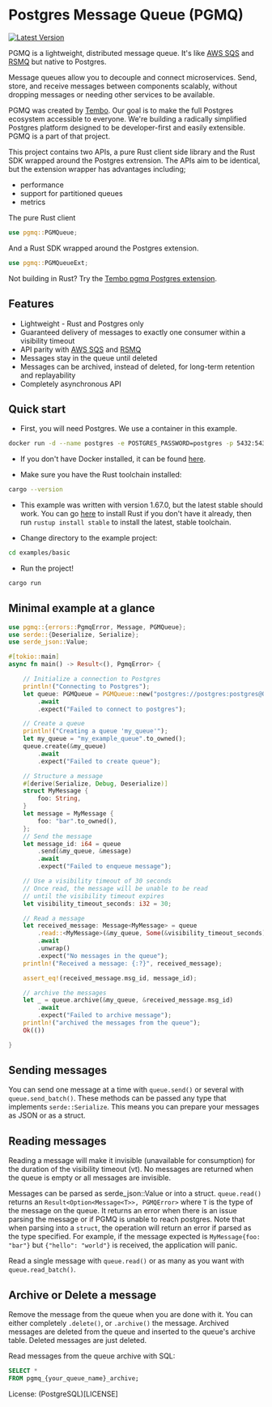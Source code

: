# Postgres Message Queue (PGMQ)

[![Latest Version](https://img.shields.io/crates/v/pgmq.svg)](https://crates.io/crates/pgmq)

PGMQ is a lightweight, distributed message queue.
It's like [AWS SQS](https://aws.amazon.com/sqs/) and [RSMQ](https://github.com/smrchy/rsmq) but native to Postgres.

Message queues allow you to decouple and connect microservices.
Send, store, and receive messages between components scalably, without dropping messages or
needing other services to be available.

PGMQ was created by [Tembo](https://tembo.io/). Our goal is to make the full Postgres ecosystem accessible to everyone.
We're building a radically simplified Postgres platform designed to be developer-first and easily extensible.
PGMQ is a part of that project.

This project contains two APIs, a pure Rust client side library and the Rust SDK wrapped around the Postgres extrension. The APIs aim to be identical, but the extension wrapper has advantages including;
- performance
- support for partitioned queues
- metrics

The pure Rust client
```rust
use pgmq::PGMQueue;
```

And a Rust SDK wrapped around the Postgres extension.

```rust
use pgmq::PGMQueueExt;
```

Not building in Rust? Try the [Tembo pgmq Postgres extension](https://pgt.dev/extensions/pgmq).

## Features

- Lightweight - Rust and Postgres only
- Guaranteed delivery of messages to exactly one consumer within a visibility timeout
- API parity with [AWS SQS](https://aws.amazon.com/sqs/) and [RSMQ](https://github.com/smrchy/rsmq)
- Messages stay in the queue until deleted
- Messages can be archived, instead of deleted, for long-term retention and replayability
- Completely asynchronous API

## Quick start

- First, you will need Postgres. We use a container in this example.

```bash
docker run -d --name postgres -e POSTGRES_PASSWORD=postgres -p 5432:5432 postgres
```

- If you don't have Docker installed, it can be found [here](https://docs.docker.com/get-docker/).

- Make sure you have the Rust toolchain installed:

```bash
cargo --version
```

- This example was written with version 1.67.0, but the latest stable should work. You can go [here](https://www.rust-lang.org/tools/install) to install Rust if you don't have it already, then run `rustup install stable` to install the latest, stable toolchain.

- Change directory to the example project:
```bash
cd examples/basic
```

- Run the project!

```bash
cargo run
```

## Minimal example at a glance

```rust
use pgmq::{errors::PgmqError, Message, PGMQueue};
use serde::{Deserialize, Serialize};
use serde_json::Value;

#[tokio::main]
async fn main() -> Result<(), PgmqError> {

    // Initialize a connection to Postgres
    println!("Connecting to Postgres");
    let queue: PGMQueue = PGMQueue::new("postgres://postgres:postgres@0.0.0.0:5432".to_owned())
        .await
        .expect("Failed to connect to postgres");

    // Create a queue
    println!("Creating a queue 'my_queue'");
    let my_queue = "my_example_queue".to_owned();
    queue.create(&my_queue)
        .await
        .expect("Failed to create queue");

    // Structure a message
    #[derive(Serialize, Debug, Deserialize)]
    struct MyMessage {
        foo: String,
    }
    let message = MyMessage {
        foo: "bar".to_owned(),
    };
    // Send the message
    let message_id: i64 = queue
        .send(&my_queue, &message)
        .await
        .expect("Failed to enqueue message");

    // Use a visibility timeout of 30 seconds
    // Once read, the message will be unable to be read
    // until the visibility timeout expires
    let visibility_timeout_seconds: i32 = 30;

    // Read a message
    let received_message: Message<MyMessage> = queue
        .read::<MyMessage>(&my_queue, Some(&visibility_timeout_seconds))
        .await
        .unwrap()
        .expect("No messages in the queue");
    println!("Received a message: {:?}", received_message);

    assert_eq!(received_message.msg_id, message_id);

    // archive the messages
    let _ = queue.archive(&my_queue, &received_message.msg_id)
        .await
        .expect("Failed to archive message");
    println!("archived the messages from the queue");
    Ok(())

}
```

## Sending messages

You can send one message at a time with `queue.send()` or several with `queue.send_batch()`.
These methods can be passed any type that implements `serde::Serialize`. This means you can prepare your messages as JSON or as a struct.

## Reading messages

Reading a message will make it invisible (unavailable for consumption) for the duration of the visibility timeout (vt).
No messages are returned when the queue is empty or all messages are invisible.

Messages can be parsed as serde_json::Value or into a struct. `queue.read()` returns an `Result<Option<Message<T>>, PGMQError>`
where `T` is the type of the message on the queue. It returns an error when there is an issue parsing the message or if PGMQ is unable to reach postgres.
Note that when parsing into a `struct`, the operation will return an error if
parsed as the type specified. For example, if the message expected is
`MyMessage{foo: "bar"}` but `{"hello": "world"}` is received, the application will panic.

Read a single message with `queue.read()` or as many as you want with `queue.read_batch()`.

## Archive or Delete a message

Remove the message from the queue when you are done with it. You can either completely `.delete()`, or `.archive()` the message. Archived messages are deleted from the queue and inserted to the queue's archive table. Deleted messages are just deleted.

Read messages from the queue archive with SQL:

```sql
SELECT *
FROM pgmq_{your_queue_name}_archive;
```


License: (PostgreSQL)[LICENSE]
